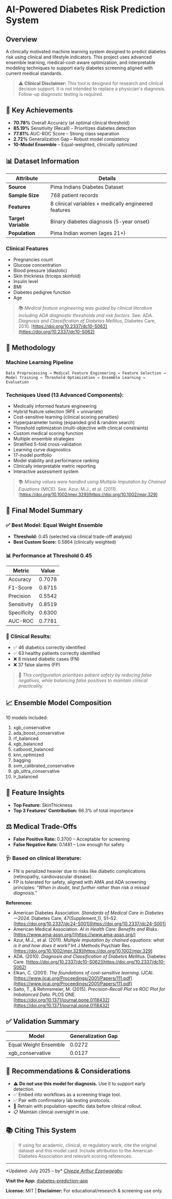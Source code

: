 # AI-Powered Diabetes Risk Prediction System

&#x20;&#x20;

## Overview  

A clinically motivated machine learning system designed to predict diabetes risk using clinical and lifestyle indicators. This project uses advanced ensemble learning, medical-cost-aware optimization, and interpretable modeling techniques to support early diabetes screening aligned with current medical standards.

> ⚠️ **Clinical Disclaimer:** This tool is designed for research and clinical decision support. It is not intended to replace a physician's diagnosis. Follow-up diagnostic testing is required.

## 🎯 Key Achievements

- **70.78%** Overall Accuracy (at optimal clinical threshold)
- **85.19%** Sensitivity (Recall) – Prioritizes diabetes detection
- **77.81%** AUC-ROC Score – Strong class separation
- **2.72%** Generalization Gap – Robust model consistency
- **10-Model Ensemble** – Equal-weighted, clinically optimized

## 📊 Dataset Information

| Attribute           | Details                                              |
| ------------------- | ---------------------------------------------------- |
| **Source**          | Pima Indians Diabetes Dataset                        |
| **Sample Size**     | 768 patient records                                  |
| **Features**        | 8 clinical variables + medically engineered features |
| **Target Variable** | Binary diabetes diagnosis (5-year onset)             |
| **Population**      | Pima Indian women (ages 21+)                         |

### Clinical Features

- Pregnancies count
- Glucose concentration
- Blood pressure (diastolic)
- Skin thickness (triceps skinfold)
- Insulin level
- BMI
- Diabetes pedigree function
- Age

> 📚 *Medical feature engineering was guided by clinical literature including ADA diagnostic thresholds and risk factors.* See: ADA. *Diagnosis and Classification of Diabetes Mellitus*, Diabetes Care, 2010. [https://doi.org/10.2337/dc10-S062](https://doi.org/10.2337/dc10-S062)

## 🔬 Methodology

### Machine Learning Pipeline

```
Data Preprocessing → Medical Feature Engineering → Feature Selection → Model Training → Threshold Optimization → Ensemble Learning → Evaluation
```

### Techniques Used (13 Advanced Components):

- Medically informed feature engineering
- Hybrid feature selection (RFE + univariate)
- Cost-sensitive learning (clinical scoring penalties)
- Hyperparameter tuning (expanded grid & random search)
- Threshold optimization (multi-objective with clinical constraints)
- Custom medical scoring function
- Multiple ensemble strategies
- Stratified 5-fold cross-validation
- Learning curve diagnostics
- 17-model portfolio
- Model stability and performance ranking
- Clinically interpretable metric reporting
- Interactive assessment system

> 📚 *Missing values were handled using Multiple Imputation by Chained Equations (MICE).* See: Azur, M.J., et al. (2011). [https://doi.org/10.1002/mpr.329](https://doi.org/10.1002/mpr.329)

## 🤖 Final Model Summary

### ✅ Best Model: **Equal Weight Ensemble**

- **Threshold:** 0.45 (selected via clinical trade-off analysis)
- **Best Custom Score:** 0.5864 (clinically weighted)

### 📊 Performance at Threshold 0.45

| Metric      | Value  |
| ----------- | ------ |
| Accuracy    | 0.7078 |
| F1-Score    | 0.6715 |
| Precision   | 0.5542 |
| Sensitivity | 0.8519 |
| Specificity | 0.6300 |
| AUC-ROC     | 0.7781 |

### 🏥 Clinical Results:

- ✅ 46 diabetics correctly identified
- ✅ 63 healthy patients correctly identified
- ❌ 8 missed diabetic cases (FN)
- ❌ 37 false alarms (FP)

> 📌 *This configuration prioritizes patient safety by reducing false negatives, while balancing false positives to maintain clinical practicality.*

## 📈 Ensemble Model Composition

10 models included:

1. xgb\_conservative
2. ada\_boost\_conservative
3. rf\_balanced
4. xgb\_balanced
5. catboost\_balanced
6. knn\_optimized
7. bagging
8. svm\_calibrated\_conservative
9. gb\_ultra\_conservative
10. lr\_balanced

## 🧠 Feature Insights

- **Top Feature:** SkinThickness
- **Top 3 Features' Contribution:** 66.3% of total importance

## ⚖️ Medical Trade-Offs

- **False Positive Rate:** 0.3700 – Acceptable for screening
- **False Negative Rate:** 0.1481 – Low enough for safety

### 🩺 Based on clinical literature:

- FN is penalized heavier due to risks like diabetic complications (retinopathy, cardiovascular disease).
- FP is tolerated for safety, aligned with AMA and ADA screening principles: *"When in doubt, test further rather than risk a missed diagnosis."*

**References:**

- American Diabetes Association. *Standards of Medical Care in Diabetes—2024.* Diabetes Care, 47(Supplement\_1), S1–S2. [https://doi.org/10.2337/dc24-S001](https://doi.org/10.2337/dc24-S001)
- American Medical Association. *AI in Health Care: Benefits and Risks*. [https://www.ama-assn.org/](https://www.ama-assn.org/)
- Azur, M.J., et al. (2011). *Multiple imputation by chained equations: what is it and how does it work?* Int J Methods Psychiatr Res. [https://doi.org/10.1002/mpr.329](https://doi.org/10.1002/mpr.329)
- ADA. (2010). *Diagnosis and Classification of Diabetes Mellitus.* Diabetes Care. [https://doi.org/10.2337/dc10-S062](https://doi.org/10.2337/dc10-S062)
- Elkan, C. (2001). *The foundations of cost-sensitive learning.* IJCAI. [https://www.ijcai.org/Proceedings/2001/Papers/111.pdf](https://www.ijcai.org/Proceedings/2001/Papers/111.pdf)
- Saito, T., & Rehmsmeier, M. (2015). *Precision-Recall Plot vs ROC Plot for Imbalanced Data.* PLOS ONE. [https://doi.org/10.1371/journal.pone.0118432](https://doi.org/10.1371/journal.pone.0118432)

## ✅ Validation Summary

| Model                 | Generalization Gap |
| --------------------- | ------------------ |
| Equal Weight Ensemble | 0.0272             |
| xgb\_conservative     | 0.0127             |

## 🔬 Recommendations & Considerations

- ⚠️ **Do not use this model for diagnosis.** Use it to support early detection.
- ✅ Embed into workflows as a screening triage tool.
- ✅ Pair with confirmatory lab testing protocols.
- 🔁 Retrain with population-specific data before clinical rollout.
- 📋 Maintain clinical oversight in use.

## 📚 Citing This System

> If using for academic, clinical, or regulatory work, cite the original dataset and this model card. Include attribution to the American Diabetes Association and relevant scoring references.

---

\*Updated: July 2025 – by\* [*Chiezie Arthur Ezenwaegbu*](mailto\:chiezie.arthur@gmail.com)

**Visit the App:** [diabetes-prediction-app](https://diabetes-risk-predict.streamlit.app/)

**License:** MIT | **Disclaimer:** For educational/research & screening use only.

